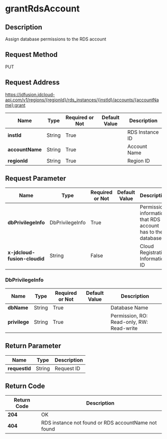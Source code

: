 # grantRdsAccount


## Description
Assign database permissions to the RDS account

## Request Method
PUT

## Request Address
https://jdfusion.jdcloud-api.com/v1/regions/{regionId}/rds_instances/{instId}/accounts/{accountName}:grant

|Name|Type|Required or Not|Default Value|Description|
|---|---|---|---|---|
|**instId**|String|True| |RDS Instance ID|
|**accountName**|String|True| |Account Name|
|**regionId**|String|True| |Region ID|

## Request Parameter
|Name|Type|Required or Not|Default Value|Description|
|---|---|---|---|---|
|**dbPrivilegeInfo**|DbPrivilegeInfo|True| |Permission information that RDS account has to the database|
|**x-jdcloud-fusion-cloudid**|String|False| |Cloud Registration Information ID|

### DbPrivilegeInfo
|Name|Type|Required or Not|Default Value|Description|
|---|---|---|---|---|
|**dbName**|String|True| |Database Name|
|**privilege**|String|True| |Permission, RO: Read-only, RW: Read-write|

## Return Parameter
|Name|Type|Description|
|---|---|---|
|**requestId**|String|Request ID|


## Return Code
|Return Code|Description|
|---|---|
|**204**|OK|
|**404**|RDS instance not found or RDS accountName not found|
